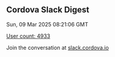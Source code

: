 ## Cordova Slack Digest
Sun, 09 Mar 2025 08:21:06 GMT

[User count: 4933](https://cordova.slack.com/)


Join the conversation at [slack.cordova.io](http://slack.cordova.io/)
